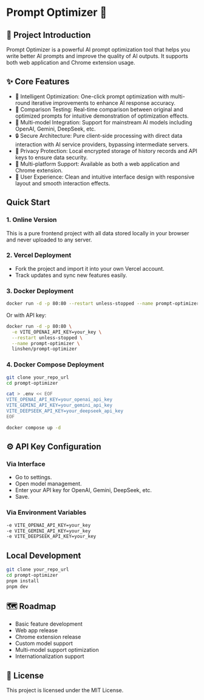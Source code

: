 # Prompt Optimizer 🚀

## 📖 Project Introduction

Prompt Optimizer is a powerful AI prompt optimization tool that helps you write better AI prompts and improve the quality of AI outputs. It supports both web application and Chrome extension usage.

## ✨ Core Features

- 🎯 Intelligent Optimization: One-click prompt optimization with multi-round iterative improvements to enhance AI response accuracy.
- 🔄 Comparison Testing: Real-time comparison between original and optimized prompts for intuitive demonstration of optimization effects.
- 🔄 Multi-model Integration: Support for mainstream AI models including OpenAI, Gemini, DeepSeek, etc.
- 🔒 Secure Architecture: Pure client-side processing with direct data interaction with AI service providers, bypassing intermediate servers.
- 💾 Privacy Protection: Local encrypted storage of history records and API keys to ensure data security.
- 📱 Multi-platform Support: Available as both a web application and Chrome extension.
- 🎨 User Experience: Clean and intuitive interface design with responsive layout and smooth interaction effects.

## Quick Start

### 1. Online Version

This is a pure frontend project with all data stored locally in your browser and never uploaded to any server.

### 2. Vercel Deployment

- Fork the project and import it into your own Vercel account.
- Track updates and sync new features easily.

### 3. Docker Deployment

```bash
docker run -d -p 80:80 --restart unless-stopped --name prompt-optimizer linshen/prompt-optimizer
```

Or with API key:

```bash
docker run -d -p 80:80 \
  -e VITE_OPENAI_API_KEY=your_key \
  --restart unless-stopped \
  --name prompt-optimizer \
  linshen/prompt-optimizer
```

### 4. Docker Compose Deployment

```bash
git clone your_repo_url
cd prompt-optimizer

cat > .env << EOF
VITE_OPENAI_API_KEY=your_openai_api_key
VITE_GEMINI_API_KEY=your_gemini_api_key
VITE_DEEPSEEK_API_KEY=your_deepseek_api_key
EOF

docker compose up -d
```

## ⚙️ API Key Configuration

### Via Interface

- Go to settings.
- Open model management.
- Enter your API key for OpenAI, Gemini, DeepSeek, etc.
- Save.

### Via Environment Variables

```bash
-e VITE_OPENAI_API_KEY=your_key
-e VITE_GEMINI_API_KEY=your_key
-e VITE_DEEPSEEK_API_KEY=your_key
```

## Local Development

```bash
git clone your_repo_url
cd prompt-optimizer
pnpm install
pnpm dev
```

## 🗺️ Roadmap

- Basic feature development
- Web app release
- Chrome extension release
- Custom model support
- Multi-model support optimization
- Internationalization support

## 📄 License

This project is licensed under the MIT License.
